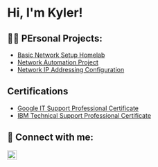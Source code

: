 <h1>Hi, I'm Kyler! </h1>

<h2>👨‍💻 PErsonal Projects:</h2>

  - [Basic Network Setup Homelab](https://github.com/Kyler2smoove/Network-Configuration-Lab.git)
  - [Network Automation Project](https://github.com/Kyler2smoove/Network-Automation-Project)
  - [Network IP Addressing Configuration](https://github.com/Kyler2smoove/IP-Addressing-a-Network)


<h2>Certifications</h2>

- [Google IT Support Professional Certificate](https://coursera.org/share/09c604d8c6468fffc2223dfba6edcf27)
- [IBM Technical Support Professional Certificate](https://coursera.org/share/b9c424ea8995f79e5e12afe5bc67caf7) 

<h2> 🤳 Connect with me:</h2>

[<img align="left" alt="JoshMadakor | LinkedIn" width="22px" src="https://cdn.jsdelivr.net/npm/simple-icons@v3/icons/linkedin.svg" />][linkedin]

[Website]: https://twitter.com/joshmadakor
[linkedin]: https://www.linkedin.com/public-profile/settings?lipi=urn%3Ali%3Apage%3Ad_flagship3_profile_self_edit_contact-info%3BaiPGXXtTT9qP%2B%2Bv1bPv6lA%3D%3D

<!--
**joshmadakor1/joshmadakor1** is a ✨ _special_ ✨ repository because its `README.md` (this file) appears on your GitHub profile.

Here are some ideas to get you started:

- 🔭 I'm currently working on my CompTIA Network+ Certification...
- 🌱 I’m currently learning ...
- 👯 I’m looking to collaborate on ...
- 🤔 I’m looking for help with ...
- 💬 Ask me about ...
- 📫 How to reach me: ...
- 😄 Pronouns: ...
- ⚡ Fun fact: ...
-->
